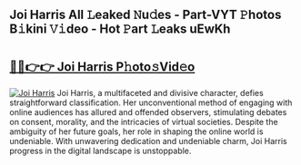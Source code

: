 ## Joi Harris All 𝙻eaked 𝙽u𝚍es - Part-VYT 𝙿hotos B𝚒kini 𝚅𝚒deo - Hot 𝙿art 𝙻eaks uEwKh

# <h2><a href="http://ld39qr3.urlbe.top/?page=Joi+Harris">🔗🔗👉👉 Joi Harris P𝚑oto𝚜Vid𝚎o</a></h2>

[![Joi Harris](https://i.imgur.com/eBuTRDB.gif)](http://ld39qr3.urlbe.top/?page=Joi+Harris)
Joi Harris, a multifaceted and divisive character, defies straightforward classification. Her unconventional method of engaging with online audiences has allured and offended observers, stimulating debates on consent, morality, and the intricacies of virtual societies. Despite the ambiguity of her future goals, her role in shaping the online world is undeniable. With unwavering dedication and undeniable charm, Joi Harris progress in the digital landscape is unstoppable.
